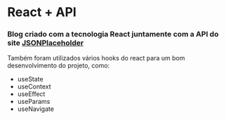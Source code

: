 # React + API

### Blog criado com a tecnologia React juntamente com a API do site [JSONPlaceholder](https://jsonplaceholder.typicode.com/)

Também foram utilizados vários hooks do react para um bom desenvolvimento do projeto, como:
- useState
- useContext
- useEffect
- useParams
- useNavigate

